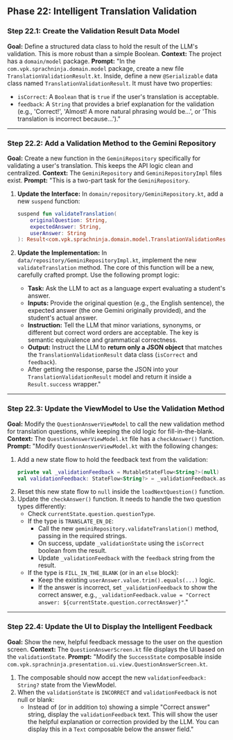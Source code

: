 ## Phase 22: Intelligent Translation Validation

### Step 22.1: Create the Validation Result Data Model
**Goal:** Define a structured data class to hold the result of the LLM's validation. This is more robust than a simple Boolean.
**Context:** The project has a `domain/model` package.
**Prompt:**
"In the `com.vpk.sprachninja.domain.model` package, create a new file `TranslationValidationResult.kt`. Inside, define a new `@Serializable` data class named `TranslationValidationResult`. It must have two properties:
*   `isCorrect`: A `Boolean` that is `true` if the user's translation is acceptable.
*   `feedback`: A `String` that provides a brief explanation for the validation (e.g., 'Correct!', 'Almost! A more natural phrasing would be...', or 'This translation is incorrect because...')."

---

### Step 22.2: Add a Validation Method to the Gemini Repository
**Goal:** Create a new function in the `GeminiRepository` specifically for validating a user's translation. This keeps the API logic clean and centralized.
**Context:** The `GeminiRepository` and `GeminiRepositoryImpl` files exist.
**Prompt:**
"This is a two-part task for the `GeminiRepository`.

1.  **Update the Interface:** In `domain/repository/GeminiRepository.kt`, add a new `suspend` function:
    ```kotlin
    suspend fun validateTranslation(
        originalQuestion: String,
        expectedAnswer: String,
        userAnswer: String
    ): Result<com.vpk.sprachninja.domain.model.TranslationValidationResult>
    ```

2.  **Update the Implementation:** In `data/repository/GeminiRepositoryImpl.kt`, implement the new `validateTranslation` method. The core of this function will be a new, carefully crafted prompt. Use the following prompt logic:
    *   **Task:** Ask the LLM to act as a language expert evaluating a student's answer.
    *   **Inputs:** Provide the original question (e.g., the English sentence), the expected answer (the one Gemini originally provided), and the student's actual answer.
    *   **Instruction:** Tell the LLM that minor variations, synonyms, or different but correct word orders are acceptable. The key is semantic equivalence and grammatical correctness.
    *   **Output:** Instruct the LLM to **return only a JSON object** that matches the `TranslationValidationResult` data class (`isCorrect` and `feedback`).
    *   After getting the response, parse the JSON into your `TranslationValidationResult` model and return it inside a `Result.success` wrapper."

---

### Step 22.3: Update the ViewModel to Use the Validation Method
**Goal:** Modify the `QuestionAnswerViewModel` to call the new validation method for translation questions, while keeping the old logic for fill-in-the-blank.
**Context:** The `QuestionAnswerViewModel.kt` file has a `checkAnswer()` function.
**Prompt:**
"Modify `QuestionAnswerViewModel.kt` with the following changes:

1.  Add a new state flow to hold the feedback text from the validation:
    ```kotlin
    private val _validationFeedback = MutableStateFlow<String?>(null)
    val validationFeedback: StateFlow<String?> = _validationFeedback.asStateFlow()
    ```
2.  Reset this new state flow to `null` inside the `loadNextQuestion()` function.
3.  Update the `checkAnswer()` function. It needs to handle the two question types differently:
    *   Check `currentState.question.questionType`.
    *   If the type is `TRANSLATE_EN_DE`:
        *   Call the new `geminiRepository.validateTranslation()` method, passing in the required strings.
        *   On success, update `_validationState` using the `isCorrect` boolean from the result.
        *   Update `_validationFeedback` with the `feedback` string from the result.
    *   If the type is `FILL_IN_THE_BLANK` (or in an `else` block):
        *   Keep the existing `userAnswer.value.trim().equals(...)` logic.
        *   If the answer is incorrect, set `_validationFeedback` to show the correct answer, e.g., `_validationFeedback.value = "Correct answer: ${currentState.question.correctAnswer}"`."

---

### Step 22.4: Update the UI to Display the Intelligent Feedback
**Goal:** Show the new, helpful feedback message to the user on the question screen.
**Context:** The `QuestionAnswerScreen.kt` file displays the UI based on the `validationState`.
**Prompt:**
"Modify the `SuccessState` composable inside `com.vpk.sprachninja.presentation.ui.view.QuestionAnswerScreen.kt`.

1.  The composable should now accept the new `validationFeedback: String?` state from the ViewModel.
2.  When the `validationState` is `INCORRECT` and `validationFeedback` is not null or blank:
    *   Instead of (or in addition to) showing a simple "Correct answer" string, display the `validationFeedback` text. This will show the user the helpful explanation or correction provided by the LLM. You can display this in a `Text` composable below the answer field."